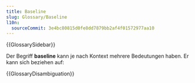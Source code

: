 ```yaml
---
title: Baseline
slug: Glossary/Baseline
l10n:
  sourceCommit: 3e4bc80815d0fe8dd7879bb2af4f01572977aa10
---
```


{{GlossarySidebar}}

Der Begriff **baseline** kann je nach Kontext mehrere Bedeutungen haben. Er kann sich beziehen auf:

{{GlossaryDisambiguation}}
